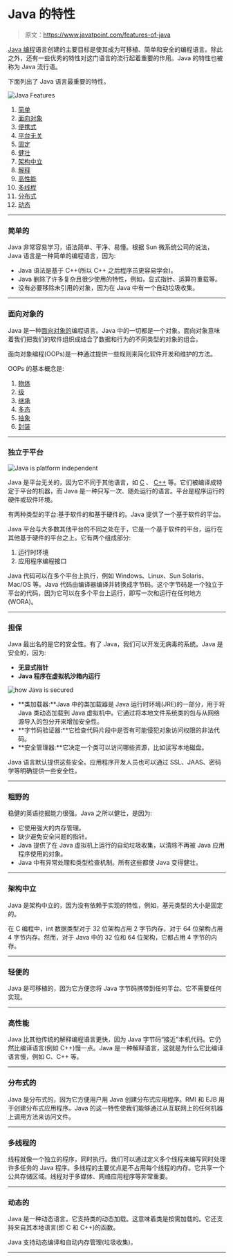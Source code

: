 # Java 的特性

> 原文：<https://www.javatpoint.com/features-of-java>

[Java 编程](java-tutorial)语言创建的主要目标是使其成为可移植、简单和安全的编程语言。除此之外，还有一些优秀的特性对这门语言的流行起着重要的作用。Java 的特性也被称为 Java 流行语。

下面列出了 Java 语言最重要的特性。

![Java Features](../img/7128aa2823c32db31542d90b106baaaa.png)

1.  [简单](#Simple)
2.  [面向对象](#Object-Oriented)
3.  [便携式](#Portable)
4.  [平台无关](#Platform-independent)
5.  [固定](#Secured)
6.  [健壮](#Robust)
7.  [架构中立](#Architecture-neutral)
8.  [解释](#Interpreted)
9.  [高性能](#High-Performance)
10.  [多线程](#Multithreaded)
11.  [分布式](#Distributed)
12.  [动态](#Dynamic)

* * *

### 简单的

Java 非常容易学习，语法简单、干净、易懂。根据 Sun 微系统公司的说法，Java 语言是一种简单的编程语言，因为:

*   Java 语法是基于 C++(所以 C++ 之后程序员更容易学会)。
*   Java 删除了许多复杂且很少使用的特性，例如，显式指针、运算符重载等。
*   没有必要移除未引用的对象，因为在 Java 中有一个自动垃圾收集。

* * *

### 面向对象的

Java 是一种[面向对象的](java-oops-concepts)编程语言。Java 中的一切都是一个对象。面向对象意味着我们把我们的软件组织成结合了数据和行为的不同类型的对象的组合。

面向对象编程(OOPs)是一种通过提供一些规则来简化软件开发和维护的方法。

OOPs 的基本概念是:

1.  [物体](object-and-class-in-java)
2.  [级](https://www.javatpoint.com/object-and-class-in-java#class)
3.  [继承](inheritance-in-java)
4.  [多态](runtime-polymorphism-in-java)
5.  [抽象](abstract-class-in-java)
6.  [封装](encapsulation)

* * *

### 独立于平台

![Java is platform independent](../img/f4d3a8d48544140a1b9408770fa907fe.png)

Java 是平台无关的，因为它不同于其他语言，如 [C](c-programming-language-tutorial) 、 [C++](cpp-tutorial) 等。它们被编译成特定于平台的机器，而 Java 是一种只写一次、随处运行的语言。平台是程序运行的硬件或软件环境。

有两种类型的平台:基于软件的和基于硬件的。Java 提供了一个基于软件的平台。

Java 平台与大多数其他平台的不同之处在于，它是一个基于软件的平台，运行在其他基于硬件的平台之上。它有两个组成部分:

1.  运行时环境
2.  应用程序编程接口

Java 代码可以在多个平台上执行，例如 Windows、Linux、Sun Solaris、Mac/OS 等。Java 代码由编译器编译并转换成字节码。这个字节码是一个独立于平台的代码，因为它可以在多个平台上运行，即写一次和运行在任何地方(WORA)。

* * *

### 担保

Java 最出名的是它的安全性。有了 Java，我们可以开发无病毒的系统。Java 是安全的，因为:

*   **无显式指针**
*   **Java 程序在虚拟机沙箱内运行**

![how Java is secured](../img/3c989186dfa57dd274a547e0e1d810d5.png)

*   **类加载器:**Java 中的类加载器是 Java 运行时环境(JRE)的一部分，用于将 Java 类动态加载到 Java 虚拟机中。它通过将本地文件系统类的包与从网络源导入的包分开来增加安全性。
*   **字节码验证器:**它检查代码片段中是否有可能侵犯对象访问权限的非法代码。
*   **安全管理器:**它决定一个类可以访问哪些资源，比如读写本地磁盘。

Java 语言默认提供这些安全。应用程序开发人员也可以通过 SSL、JAAS、密码学等明确提供一些安全性。

* * *

### 粗野的

稳健的英语挖掘能力很强。Java 之所以健壮，是因为:

*   它使用强大的内存管理。
*   缺少避免安全问题的指针。
*   Java 提供了在 Java 虚拟机上运行的自动垃圾收集，以清除不再被 Java 应用程序使用的对象。
*   Java 中有异常处理和类型检查机制。所有这些都使 Java 变得健壮。

* * *

### 架构中立

Java 是架构中立的，因为没有依赖于实现的特性，例如，基元类型的大小是固定的。

在 C 编程中，int 数据类型对于 32 位架构占用 2 字节内存，对于 64 位架构占用 4 字节内存。然而，对于 Java 中的 32 位和 64 位架构，它都占用 4 字节的内存。

* * *

### 轻便的

Java 是可移植的，因为它方便您将 Java 字节码携带到任何平台。它不需要任何实现。

* * *

### 高性能

Java 比其他传统的解释编程语言更快，因为 Java 字节码“接近”本机代码。它仍然比编译语言(例如 C++)慢一点。Java 是一种解释语言，这就是为什么它比编译语言慢，例如 C、C++ 等。

* * *

### 分布式的

Java 是分布式的，因为它方便用户用 Java 创建分布式应用程序。RMI 和 EJB 用于创建分布式应用程序。Java 的这一特性使我们能够通过从互联网上的任何机器上调用方法来访问文件。

* * *

### 多线程的

线程就像一个独立的程序，同时执行。我们可以通过定义多个线程来编写同时处理许多任务的 Java 程序。多线程的主要优点是不占用每个线程的内存。它共享一个公共存储区域。线程对于多媒体、网络应用程序等非常重要。

* * *

### 动态的

Java 是一种动态语言。它支持类的动态加载。这意味着类是按需加载的。它还支持来自其本地语言(即 C 和 C++)的函数。

Java 支持动态编译和自动内存管理(垃圾收集)。

* * *